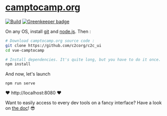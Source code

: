 # [camptocamp.org](https://www.camptocamp.org)

[![Build](https://gitlab.com/cbeauchesne/vue-camptocamp/badges/master/build.svg)](https://gitlab.com/cbeauchesne/vue-camptocamp/pipelines) [![Greenkeeper badge](https://badges.greenkeeper.io/c2corg/c2c_ui.svg)](https://greenkeeper.io/)

On any OS, install [git](https://git-scm.com/) and [node.js](https://nodejs.org/en/). Then :

```bash
# Download camptocamp.org source code :
git clone https://github.com/c2corg/c2c_ui
cd vue-camptocamp

# Install dependencies. It's quite long, but you have to do it once.
npm install
```

And now, let's launch
```
npm run serve
```

:heart: http://localhost:8080 :heart:

Want to easily access to every dev tools on a fancy interface? Have a look on [the doc](https://github.com/c2corg/c2c_ui/blob/master/docs/development-environment.md)! :sunglasses:

